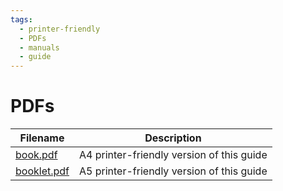 ```yaml
---
tags:
  - printer-friendly
  - PDFs
  - manuals
  - guide
---
```


# PDFs

Filename                  |Description
--------------------------|----------------------------------------------------
[book.pdf](book.pdf)      |A4 printer-friendly version of this guide
[booklet.pdf](booklet.pdf)|A5 printer-friendly version of this guide
